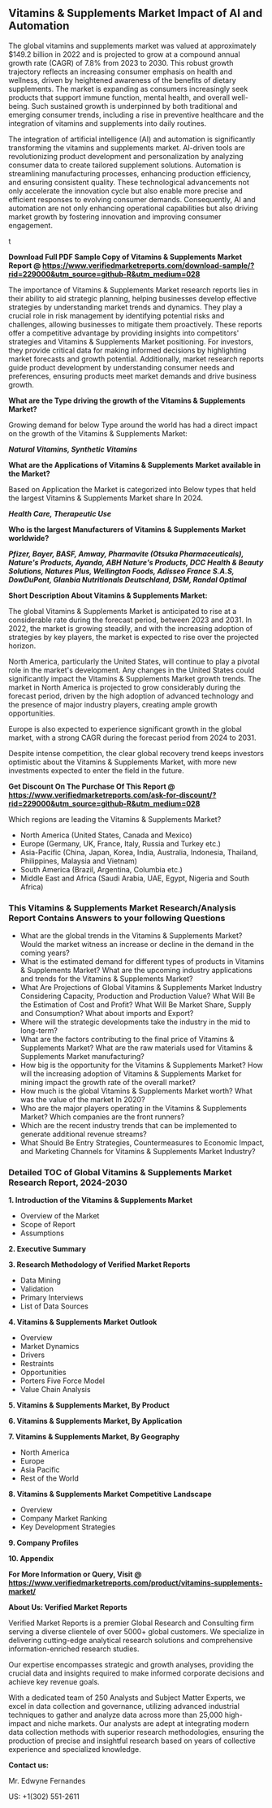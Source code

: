 <h2>Vitamins & Supplements Market Impact of AI and Automation</h2><p>The global vitamins and supplements market was valued at approximately $149.2 billion in 2022 and is projected to grow at a compound annual growth rate (CAGR) of 7.8% from 2023 to 2030. This robust growth trajectory reflects an increasing consumer emphasis on health and wellness, driven by heightened awareness of the benefits of dietary supplements. The market is expanding as consumers increasingly seek products that support immune function, mental health, and overall well-being. Such sustained growth is underpinned by both traditional and emerging consumer trends, including a rise in preventive healthcare and the integration of vitamins and supplements into daily routines.</p><p>The integration of artificial intelligence (AI) and automation is significantly transforming the vitamins and supplements market. AI-driven tools are revolutionizing product development and personalization by analyzing consumer data to create tailored supplement solutions. Automation is streamlining manufacturing processes, enhancing production efficiency, and ensuring consistent quality. These technological advancements not only accelerate the innovation cycle but also enable more precise and efficient responses to evolving consumer demands. Consequently, AI and automation are not only enhancing operational capabilities but also driving market growth by fostering innovation and improving consumer engagement.</p>t</p><p id="" class=""><strong>Download Full PDF Sample Copy of Vitamins & Supplements Market Report @ <a href="https://www.verifiedmarketreports.com/download-sample/?rid=229000&utm_source=github-R&utm_medium=028" target="_blank">https://www.verifiedmarketreports.com/download-sample/?rid=229000&utm_source=github-R&utm_medium=028</a></strong></p><p>The importance of&nbsp;Vitamins & Supplements Market research reports lies in their ability to aid strategic planning, helping businesses develop effective strategies by understanding market trends and dynamics. They play a crucial role in risk management by identifying potential risks and challenges, allowing businesses to mitigate them proactively. These reports offer a competitive advantage by providing insights into competitors' strategies and Vitamins & Supplements Market positioning. For investors, they provide critical data for making informed decisions by highlighting market forecasts and growth potential. Additionally, market research reports guide product development by understanding consumer needs and preferences, ensuring products meet market demands and drive business growth.</p><p><strong>What are the&nbsp;Type driving the growth of the Vitamins & Supplements Market?</strong></p><p id="" class="">Growing demand for below Type around the world has had a direct impact on the growth of the Vitamins & Supplements Market:</p><em><strong>Natural Vitamins, Synthetic Vitamins</strong></em></p><strong>What are the&nbsp;Applications&nbsp;of Vitamins & Supplements Market available in the Market?</strong></p><p id="" class="">Based on Application the Market is categorized into Below types that held the largest Vitamins & Supplements Market share In 2024.</p><em><strong>Health Care, Therapeutic Use</strong></em></p><strong>Who is the largest Manufacturers of Vitamins & Supplements Market worldwide?</strong></p><p><em><strong>Pfizer, Bayer, BASF, Amway, Pharmavite (Otsuka Pharmaceuticals), Nature's Products, Ayanda, ABH Nature's Products, DCC Health & Beauty Solutions, Natures Plus, Wellington Foods, Adisseo France S.A.S, DowDuPont, Glanbia Nutritionals Deutschland, DSM, Randal Optimal</strong></em></p><p id="" class=""><strong>Short Description About Vitamins & Supplements Market:</strong></p><p>The global Vitamins & Supplements Market is anticipated to rise at a considerable rate during the forecast period, between 2023 and 2031. In 2022, the market is growing steadily, and with the increasing adoption of strategies by key players, the market is expected to rise over the projected horizon.</p><p>North America, particularly the United States, will continue to play a pivotal role in the market's development. Any changes in the United States could significantly impact the Vitamins & Supplements Market growth trends. The market in North America is projected to grow considerably during the forecast period, driven by the high adoption of advanced technology and the presence of major industry players, creating ample growth opportunities.</p><p>Europe is also expected to experience significant growth in the global market, with a strong CAGR during the forecast period from 2024 to 2031.</p><p>Despite intense competition, the clear global recovery trend keeps investors optimistic about the Vitamins & Supplements Market, with more new investments expected to enter the field in the future.</p><p id="" class=""><strong>Get Discount On The Purchase Of This Report @ <a href="https://www.verifiedmarketreports.com/ask-for-discount/?rid=229000&utm_source=github-R&utm_medium=028" target="_blank">https://www.verifiedmarketreports.com/ask-for-discount/?rid=229000&utm_source=github-R&utm_medium=028</a></strong></p>Which regions are leading the Vitamins & Supplements Market?</p><ul><li>North America (United States, Canada and Mexico)</li><li>Europe (Germany, UK, France, Italy, Russia and Turkey etc.)</li><li>Asia-Pacific (China, Japan, Korea, India, Australia, Indonesia, Thailand, Philippines, Malaysia and Vietnam)</li><li>South America (Brazil, Argentina, Columbia etc.)</li><li>Middle East and Africa (Saudi Arabia, UAE, Egypt, Nigeria and South Africa)</li></ul><h3 id="" class="">This Vitamins & Supplements Market Research/Analysis Report Contains Answers to your following Questions</h3><ul><li>What are the global trends in the Vitamins & Supplements Market? Would the market witness an increase or decline in the demand in the coming years?</li><li>What is the estimated demand for different types of products in Vitamins & Supplements Market? What are the upcoming industry applications and trends for the Vitamins & Supplements Market?</li><li>What Are Projections of Global Vitamins & Supplements Market Industry Considering Capacity, Production and Production Value? What Will Be the Estimation of Cost and Profit? What Will Be Market Share, Supply and Consumption? What about imports and Export?</li><li>Where will the strategic developments take the industry in the mid to long-term?</li><li>What are the factors contributing to the final price of Vitamins & Supplements Market? What are the raw materials used for Vitamins & Supplements Market manufacturing?</li><li>How big is the opportunity for the Vitamins & Supplements Market? How will the increasing adoption of Vitamins & Supplements Market for mining impact the growth rate of the overall market?</li><li>How much is the global Vitamins & Supplements Market worth? What was the value of the market In 2020?</li><li>Who are the major players operating in the Vitamins & Supplements Market? Which companies are the front runners?</li><li>Which are the recent industry trends that can be implemented to generate additional revenue streams?</li><li>What Should Be Entry Strategies, Countermeasures to Economic Impact, and Marketing Channels for Vitamins & Supplements Market Industry?</li></ul><h3 id="" class="">Detailed TOC of Global Vitamins & Supplements Market Research Report, 2024-2030</h3><p id="" class=""><strong>1. Introduction of the Vitamins & Supplements Market</strong></p><ul><li>Overview of the Market</li><li>Scope of Report</li><li>Assumptions</li></ul><p id="" class=""><strong>2. Executive Summary</strong></p><p id="" class=""><strong>3. Research Methodology of Verified Market Reports</strong></p><ul><li>Data Mining</li><li>Validation</li><li>Primary Interviews</li><li>List of Data Sources</li></ul><p id="" class=""><strong>4. Vitamins & Supplements Market Outlook</strong></p><ul><li>Overview</li><li>Market Dynamics</li><li>Drivers</li><li>Restraints</li><li>Opportunities</li><li>Porters Five Force Model</li><li>Value Chain Analysis</li></ul><p id="" class=""><strong>5. Vitamins & Supplements Market, By Product</strong></p><p id="" class=""><strong>6. Vitamins & Supplements Market, By Application</strong></p><p id="" class=""><strong>7. Vitamins & Supplements Market, By Geography</strong></p><ul><li>North America</li><li>Europe</li><li>Asia Pacific</li><li>Rest of the World</li></ul><p id="" class=""><strong>8. Vitamins & Supplements Market Competitive Landscape</strong></p><ul><li>Overview</li><li>Company Market Ranking</li><li>Key Development Strategies</li></ul><p id="" class=""><strong>9. Company Profiles</strong></p><p id="" class=""><strong>10. Appendix</strong></p><p id="" class=""><strong>For More Information or Query, Visit @ <a href="https://www.verifiedmarketreports.com/product/vitamins-supplements-market/" target="_blank">https://www.verifiedmarketreports.com/product/vitamins-supplements-market/</a></strong></p><p id="" class=""><strong>About Us: Verified Market Reports</strong></p><p id="" class="">Verified Market Reports is a premier Global Research and Consulting firm serving a diverse clientele of over 5000+ global customers. We specialize in delivering cutting-edge analytical research solutions and comprehensive information-enriched research studies.</p><p id="" class="">Our expertise encompasses strategic and growth analyses, providing the crucial data and insights required to make informed corporate decisions and achieve key revenue goals.</p><p id="" class="">With a dedicated team of 250 Analysts and Subject Matter Experts, we excel in data collection and governance, utilizing advanced industrial techniques to gather and analyze data across more than 25,000 high-impact and niche markets. Our analysts are adept at integrating modern data collection methods with superior research methodologies, ensuring the production of precise and insightful research based on years of collective experience and specialized knowledge.</p><p id="" class=""><strong>Contact us:</strong></p><p id="" class="">Mr. Edwyne Fernandes</p><p id="" class="">US: +1(302) 551-2611</p>